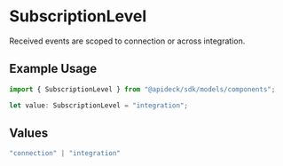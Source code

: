 # SubscriptionLevel

Received events are scoped to connection or across integration.

## Example Usage

```typescript
import { SubscriptionLevel } from "@apideck/sdk/models/components";

let value: SubscriptionLevel = "integration";
```

## Values

```typescript
"connection" | "integration"
```